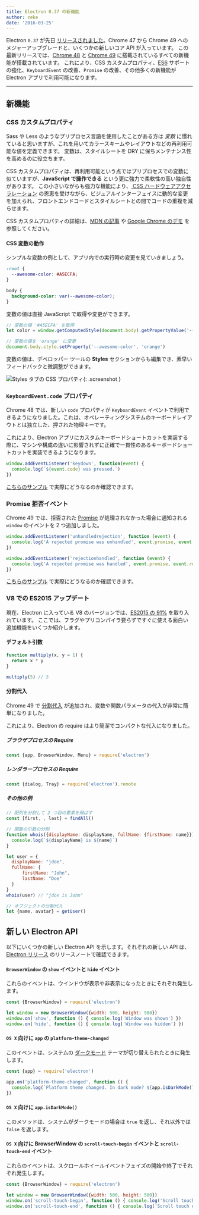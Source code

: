 ```yaml
---
title: Electron 0.37 の新機能
author: zeke
date: '2016-03-25'
---
```


Electron `0.37` が先日 [リリースされました](https://github.com/electron/electron/releases)。Chrome 47 から Chrome 49 へのメジャーアップグレードと、いくつかの新しいコア API が入っています。 この最新リリースでは、[Chrome 48](http://blog.chromium.org/2015/12/chrome-48-beta-present-to-cast-devices_91.html) と [Chrome 49](http://blog.chromium.org/2016/02/chrome-49-beta-css-custom-properties.html) に搭載されているすべての新機能が搭載されています。 これにより、CSS カスタムプロパティ、[ES6](http://www.ecma-international.org/ecma-262/6.0/) サポートの強化、`KeyboardEvent` の改善、`Promise` の改善、その他多くの新機能が Electron アプリで利用可能になります。

---

## 新機能

### CSS カスタムプロパティ

Sass や Less のようなプリプロセス言語を使用したことがある方は *変数* に慣れていると思いますが、これを用いてカラースキームやレイアウトなどの再利用可能な値を定義できます。 変数は、スタイルシートを DRY に保ちメンテナンス性を高めるのに役立ちます。

CSS カスタムプロパティは、再利用可能という点ではプリプロセスでの変数に似ていますが、**JavaScript で操作できる** という更に強力で柔軟性の高い独自性があります。 この小さいながらも強力な機能により、[ CSS ハードウェアアクセラレーション](https://developer.mozilla.org/en-US/Apps/Fundamentals/Performance/Performance_fundamentals#Use_CSS_animations_and_transitions) の恩恵を受けながら、ビジュアルインターフェイスに動的な変更を加えられ、フロントエンドコードとスタイルシートとの間でコードの重複を減らせます。

CSS カスタムプロパティの詳細は、[MDN の記事](https://developer.mozilla.org/en-US/docs/Web/CSS/Using_CSS_variables) や [Google Chrome のデモ](https://googlechrome.github.io/samples/css-custom-properties/) を参照してください。

#### CSS 変数の動作

シンプルな変数の例として、アプリ内での実行時の変更を見ていきましょう。

```css
:root {
  --awesome-color: #A5ECFA;
}

body {
  background-color: var(--awesome-color);
}
```

変数の値は直接 JavaScript で取得や変更ができます。

```js
// 変数の値 '#A5ECFA' を取得
let color = window.getComputedStyle(document.body).getPropertyValue('--awesome-color')

// 変数の値を 'orange' に変更
document.body.style.setProperty('--awesome-color', 'orange')
```

変数の値は、デベロッパー ツールの **Styles** セクションからも編集でき、素早いフィードバックと微調整ができます。

![Styles タブの CSS プロパティ](https://cloud.githubusercontent.com/assets/671378/13991612/1d10eb9c-f0d6-11e5-877b-c4dbc59f1209.gif){: .screenshot }

### `KeyboardEvent.code` プロパティ

Chrome 48 では、新しい `code` プロパティが `KeyboardEvent` イベントで利用できるようになりました。これは、オペレーティングシステムのキーボードレイアウトとは独立した、押された物理キーです。

これにより、Electron アプリにカスタムキーボードショートカットを実装する際に、マシンや構成の違いに影響されずに正確で一貫性のあるキーボードショートカットを実装できるようになります。

```js
window.addEventListener('keydown', function(event) {
  console.log(`${event.code} was pressed.`)
})
```

[こちらのサンプル](https://googlechrome.github.io/samples/keyboardevent-code-attribute/) で実際にどうなるのか確認できます。

### Promise 拒否イベント

Chrome 49 では、拒否された [Promise](https://developer.mozilla.org/en-US/docs/Web/JavaScript/Reference/Global_Objects/Promise) が処理されなかった場合に通知される `window` のイベントを 2 つ追加しました。

```js
window.addEventListener('unhandledrejection', function (event) {
  console.log('A rejected promise was unhandled', event.promise, event.reason)
})

window.addEventListener('rejectionhandled', function (event) {
  console.log('A rejected promise was handled', event.promise, event.reason)
})
```

[こちらのサンプル](https://googlechrome.github.io/samples/promise-rejection-events/index.html) で実際にどうなるのか確認できます。

### V8 での ES2015 アップデート

現在、Electron に入っている V8 のバージョンでは、[ES2015 の 91%](https://kangax.github.io/compat-table/es6/#chrome49) を取り入れています。 ここでは、フラグやプリコンパイラ要らずですぐに使える面白い追加機能をいくつか紹介します。

#### デフォルト引数

```js
function multiply(x, y = 1) {
  return x * y
}

multiply(5) // 5
```

#### 分割代入

Chrome 49 で [分割代入](https://developer.mozilla.org/en-US/docs/Web/JavaScript/Reference/Operators/Destructuring_assignment) が追加され、変数や関数パラメータの代入が非常に簡単になりました。

これにより、Electron の require はより簡潔でコンパクトな代入になりました。

##### ブラウザプロセスの Require

```js
const {app, BrowserWindow, Menu} = require('electron')
```

##### レンダラープロセスの Require

```js
const {dialog, Tray} = require('electron').remote
```

##### その他の例

```js
// 配列を分割して 2 つ目の要素を飛ばす
const [first, , last] = findAll()

// 関数の引数の分割
function whois({displayName: displayName, fullName: {firstName: name}}){
  console.log(`${displayName} is ${name}`)
}

let user = {
  displayName: "jdoe",
  fullName: {
      firstName: "John",
      lastName: "Doe"
  }
}
whois(user) // "jdoe is John"

// オブジェクトの分割代入
let {name, avatar} = getUser()
```

## 新しい Electron API

以下にいくつかの新しい Electron API を示します。それぞれの新しい API は、[Electron リリース](https://github.com/electron/electron/releases) のリリースノートで確認できます。

#### `BrowserWindow` の `show` イベントと `hide` イベント

これらのイベントは、ウインドウが表示や非表示になったときにそれぞれ発生します。

```js
const {BrowserWindow} = require('electron')

let window = new BrowserWindow({width: 500, height: 500})
window.on('show', function () { console.log('Window was shown') })
window.on('hide', function () { console.log('Window was hidden') })
```

#### `OS X` 向けに `app` の `platform-theme-changed`

このイベントは、システムの [ダークモード](https://discussions.apple.com/thread/6661740) テーマが切り替えられたときに発生します。

```js
const {app} = require('electron')

app.on('platform-theme-changed', function () {
  console.log(`Platform theme changed. In dark mode? ${app.isDarkMode()}`)
})
```

#### `OS X` 向けに `app.isDarkMode()`

このメソッドは、システムがダークモードの場合は `true` を返し、それ以外では `false` を返します。

#### `OS X` 向けに BrowserWindow の `scroll-touch-begin` イベントと `scroll-touch-end` イベント

これらのイベントは、スクロールホイールイベントフェイズの開始や終了でそれぞれ発生します。

```js
const {BrowserWindow} = require('electron')

let window = new BrowserWindow({width: 500, height: 500})
window.on('scroll-touch-begin', function () { console.log('Scroll touch started') })
window.on('scroll-touch-end', function () { console.log('Scroll touch ended') })
```


